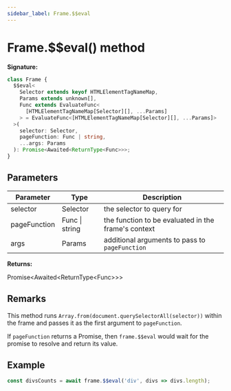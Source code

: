 ```yaml
---
sidebar_label: Frame.$$eval
---
```


# Frame.$$eval() method

**Signature:**

```typescript
class Frame {
  $$eval<
    Selector extends keyof HTMLElementTagNameMap,
    Params extends unknown[],
    Func extends EvaluateFunc<
      [HTMLElementTagNameMap[Selector][], ...Params]
    > = EvaluateFunc<[HTMLElementTagNameMap[Selector][], ...Params]>
  >(
    selector: Selector,
    pageFunction: Func | string,
    ...args: Params
  ): Promise<Awaited<ReturnType<Func>>>;
}
```

## Parameters

| Parameter    | Type           | Description                                               |
| ------------ | -------------- | --------------------------------------------------------- |
| selector     | Selector       | the selector to query for                                 |
| pageFunction | Func \| string | the function to be evaluated in the frame's context       |
| args         | Params         | additional arguments to pass to <code>pageFunction</code> |

**Returns:**

Promise&lt;Awaited&lt;ReturnType&lt;Func&gt;&gt;&gt;

## Remarks

This method runs `Array.from(document.querySelectorAll(selector))` within the frame and passes it as the first argument to `pageFunction`.

If `pageFunction` returns a Promise, then `frame.$$eval` would wait for the promise to resolve and return its value.

## Example

```ts
const divsCounts = await frame.$$eval('div', divs => divs.length);
```
